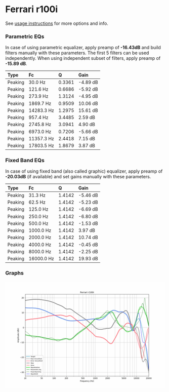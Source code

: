 # Ferrari r100i
See [usage instructions](https://github.com/jaakkopasanen/AutoEq#usage) for more options and info.

### Parametric EQs
In case of using parametric equalizer, apply preamp of **-16.43dB** and build filters manually
with these parameters. The first 5 filters can be used independently.
When using independent subset of filters, apply preamp of **-15.89 dB**.

| Type    | Fc         |      Q | Gain     |
|:--------|:-----------|:-------|:---------|
| Peaking | 30.0 Hz    | 0.3361 | -4.89 dB |
| Peaking | 121.6 Hz   | 0.6686 | -5.92 dB |
| Peaking | 273.9 Hz   | 1.3124 | -4.95 dB |
| Peaking | 1869.7 Hz  | 0.9509 | 10.06 dB |
| Peaking | 14283.3 Hz | 1.2975 | 15.61 dB |
| Peaking | 957.4 Hz   | 3.4485 | 2.59 dB  |
| Peaking | 2745.8 Hz  | 3.0941 | 4.90 dB  |
| Peaking | 6973.0 Hz  | 0.7206 | -5.66 dB |
| Peaking | 11357.3 Hz | 2.4418 | 7.15 dB  |
| Peaking | 17803.5 Hz | 1.8679 | 3.87 dB  |

### Fixed Band EQs
In case of using fixed band (also called graphic) equalizer, apply preamp of **-20.03dB**
(if available) and set gains manually with these parameters.

| Type    | Fc         |      Q | Gain     |
|:--------|:-----------|:-------|:---------|
| Peaking | 31.3 Hz    | 1.4142 | -5.46 dB |
| Peaking | 62.5 Hz    | 1.4142 | -5.23 dB |
| Peaking | 125.0 Hz   | 1.4142 | -6.69 dB |
| Peaking | 250.0 Hz   | 1.4142 | -6.80 dB |
| Peaking | 500.0 Hz   | 1.4142 | -1.53 dB |
| Peaking | 1000.0 Hz  | 1.4142 | 3.97 dB  |
| Peaking | 2000.0 Hz  | 1.4142 | 10.74 dB |
| Peaking | 4000.0 Hz  | 1.4142 | -0.45 dB |
| Peaking | 8000.0 Hz  | 1.4142 | -2.25 dB |
| Peaking | 16000.0 Hz | 1.4142 | 19.93 dB |

### Graphs
![](./Ferrari%20r100i.png)
